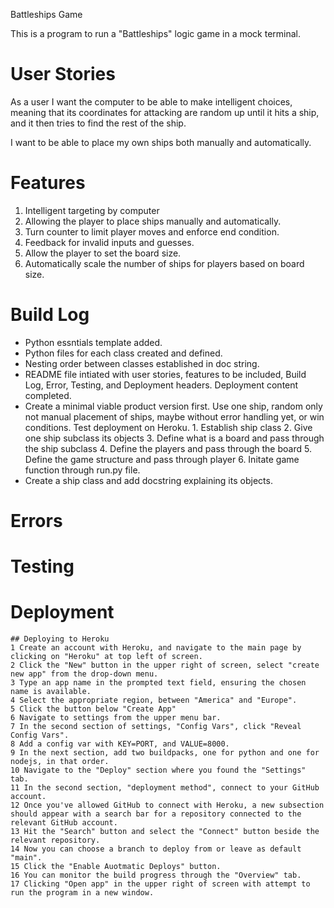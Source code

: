 Battleships Game

This is a program to run a "Battleships" logic game in a mock terminal.

# User Stories
As a user I want the computer to be able to make intelligent choices, meaning that its coordinates 
for attacking are random up until it hits a ship, and it then tries to find the rest of the ship.

I want to be able to place my own ships both manually and automatically.

# Features
1. Intelligent targeting by computer
2. Allowing the player to place ships manually and automatically.
3. Turn counter to limit player moves and enforce end condition.
4. Feedback for invalid inputs and guesses.
5. Allow the player to set the board size.
6. Automatically scale the number of ships for players based on board size.

# Build Log
- Python essntials template added.
- Python files for each class created and defined.
- Nesting order between classes established in doc string.
- README file intiated with user stories, features to be included, Build Log, Error, Testing, and Deployment headers. Deployment content completed.
- Create a minimal viable product version first. Use one ship, random only not manual placement of ships, maybe without error handling yet, or win conditions. Test deployment on Heroku.
        1. Establish ship class
        2. Give one ship subclass its objects
        3. Define what is a board and pass through the ship subclass
        4. Define the players and pass through the board
        5. Define the game structure and pass through player
        6. Initate game function through run.py file.
- Create a ship class and add docstring explaining its objects.

# Errors

# Testing

# Deployment
    ## Deploying to Heroku
    1 Create an account with Heroku, and navigate to the main page by clicking on "Heroku" at top left of screen.
    2 Click the "New" button in the upper right of screen, select "create new app" from the drop-down menu.
    3 Type an app name in the prompted text field, ensuring the chosen name is available.
    4 Select the appropriate region, between "America" and "Europe".
    5 Click the button below "Create App"
    6 Navigate to settings from the upper menu bar.
    7 In the second section of settings, "Config Vars", click "Reveal Config Vars".
    8 Add a config var with KEY=PORT, and VALUE=8000.
    9 In the next section, add two buildpacks, one for python and one for nodejs, in that order.
    10 Navigate to the "Deploy" section where you found the "Settings" tab.
    11 In the second section, "deployment method", connect to your GitHub account.
    12 Once you've allowed GitHub to connect with Heroku, a new subsection should appear with a search bar for a repository connected to the relevant GitHub account.
    13 Hit the "Search" button and select the "Connect" button beside the relevant repository.
    14 Now you can choose a branch to deploy from or leave as default "main".
    15 Click the "Enable Auotmatic Deploys" button.
    16 You can monitor the build progress through the "Overview" tab.
    17 Clicking "Open app" in the upper right of screen with attempt to run the program in a new window.